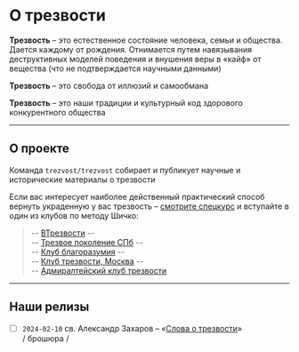 # О трезвости

**Трезвость** – это естественное состояние человека, семьи и общества. Дается каждому от рождения. Отнимается путем навязывания деструктивных моделей поведения и внушения веры в «кайф» от вещества (что не подтверждается научными данными)

**Трезвость** – это свобода от иллюзий и самообмана

**Трезвость** – это наши традиции и культурный код здорового конкурентного общества

-----

## О проекте

Команда `trezvost/trezvost` собирает и публикует научные и исторические материалы о трезвости

Если вас интересует наиболее действенный практический способ вернуть украденную у вас трезвость – [смотрите спецкурс](https://www.youtube.com/watch?v=SP2q012J-vk&pp=ygUQ0YTQsNGF0YDQtdC10LIgMQ%253D%253D) и вступайте в один из клубов по методу Шичко:

> -- [ВТрезвости](https://t.me/vtrezvosti) --<br>-- [Трезвое поколение СПб](https://t.me/trezvochat) --<br>-- [Клуб благоразумия](https://t.me/blagorazumno) --<br>-- [Клуб трезвости, Москва](https://t.me/trezvonovogireevomos) --<br>-- [Адмиралтейский клуб трезвости](https://vk.com/actsober)

---

## Наши релизы
- [ ] `2024-02-10` св. Александр Захаров – «[Слова о трезвости](../realeases/%D0%B7%D0%B0%D1%85%D0%B0%D1%80%D0%BE%D0%B2_%D0%B0:%D1%81%D0%BB%D0%BE%D0%B2%D0%B0_%D0%BE_%D1%82%D1%80%D0%B5%D0%B7%D0%B2%D0%BE%D1%81%D1%82%D0%B8.md)» / брошюра /